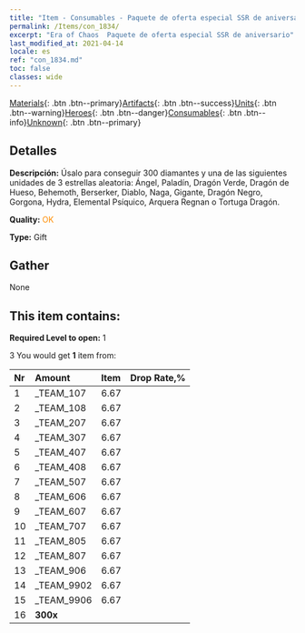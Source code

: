 ```yaml
---
title: "Item - Consumables - Paquete de oferta especial SSR de aniversario"
permalink: /Items/con_1834/
excerpt: "Era of Chaos  Paquete de oferta especial SSR de aniversario"
last_modified_at: 2021-04-14
locale: es
ref: "con_1834.md"
toc: false
classes: wide
---
```

 [Materials](/es/Items/){: .btn .btn--primary}[Artifacts](/es/Items/Artifacts/){: .btn .btn--success}[Units](/es/Items/Units/){: .btn .btn--warning}[Heroes](/es/Items/Heroes/){: .btn .btn--danger}[Consumables](/es/Items/Consumables/){: .btn .btn--info}[Unknown](/es/Items/Unknown/){: .btn .btn--primary}

## Detalles
 **Descripción:** Úsalo para conseguir 300 diamantes y una de las siguientes unidades de 3 estrellas aleatoria: Ángel, Paladín, Dragón Verde, Dragón de Hueso, Behemoth, Berserker, Diablo, Naga, Gigante, Dragón Negro, Gorgona, Hydra, Elemental Psíquico, Arquera Regnan o Tortuga Dragón.

 **Quality:** <span style="color: #FF8C00">OK</span>

 **Type:** Gift

## Gather

  None

## This item contains:

 **Required Level to open:** 1

 3 You would get **1** item  from:

  | Nr | Amount |     Item    | Drop Rate,% |
  |:---|:-------|:------------|:---------:|
  | 1 | _TEAM_107 | 6.67 | 
  | 2 | _TEAM_108 | 6.67 | 
  | 3 | _TEAM_207 | 6.67 | 
  | 4 | _TEAM_307 | 6.67 | 
  | 5 | _TEAM_407 | 6.67 | 
  | 6 | _TEAM_408 | 6.67 | 
  | 7 | _TEAM_507 | 6.67 | 
  | 8 | _TEAM_606 | 6.67 | 
  | 9 | _TEAM_607 | 6.67 | 
  | 10 | _TEAM_707 | 6.67 | 
  | 11 | _TEAM_805 | 6.67 | 
  | 12 | _TEAM_807 | 6.67 | 
  | 13 | _TEAM_906 | 6.67 | 
  | 14 | _TEAM_9902 | 6.67 | 
  | 15 | _TEAM_9906 | 6.67 | 
  | 16 |  **300x** | <i class="fas fa-gem"/> |  | 0 | 
